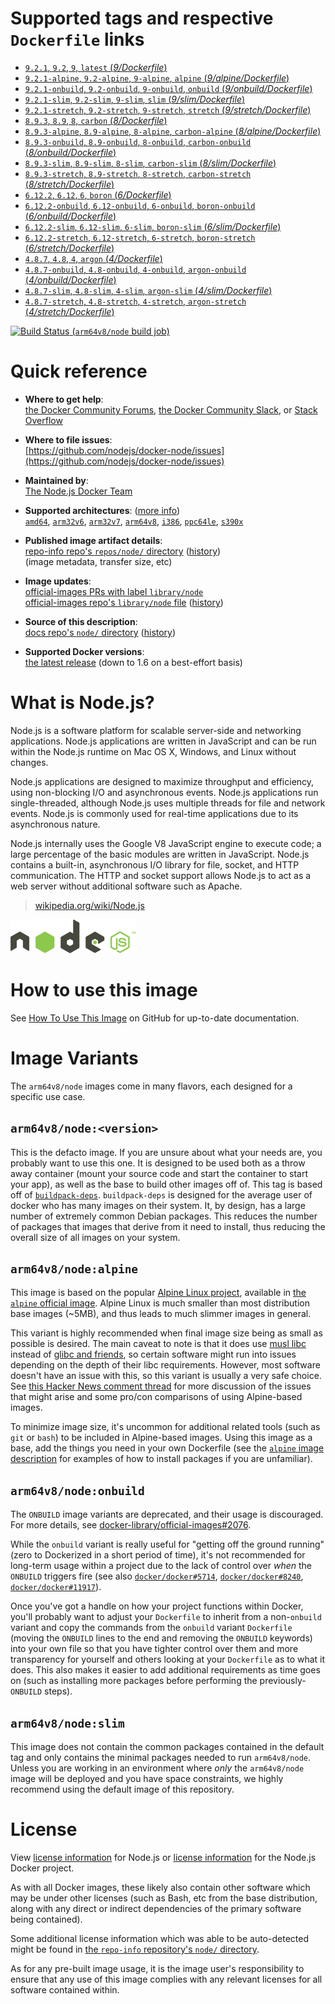 <!--

********************************************************************************

WARNING:

    DO NOT EDIT "node/README.md"

    IT IS AUTO-GENERATED

    (from the other files in "node/" combined with a set of templates)

********************************************************************************

-->

# Supported tags and respective `Dockerfile` links

-	[`9.2.1`, `9.2`, `9`, `latest` (*9/Dockerfile*)](https://github.com/nodejs/docker-node/blob/3779ff3b516feb666742cc391f5a36de2ed6bf4d/9/Dockerfile)
-	[`9.2.1-alpine`, `9.2-alpine`, `9-alpine`, `alpine` (*9/alpine/Dockerfile*)](https://github.com/nodejs/docker-node/blob/3779ff3b516feb666742cc391f5a36de2ed6bf4d/9/alpine/Dockerfile)
-	[`9.2.1-onbuild`, `9.2-onbuild`, `9-onbuild`, `onbuild` (*9/onbuild/Dockerfile*)](https://github.com/nodejs/docker-node/blob/3779ff3b516feb666742cc391f5a36de2ed6bf4d/9/onbuild/Dockerfile)
-	[`9.2.1-slim`, `9.2-slim`, `9-slim`, `slim` (*9/slim/Dockerfile*)](https://github.com/nodejs/docker-node/blob/3779ff3b516feb666742cc391f5a36de2ed6bf4d/9/slim/Dockerfile)
-	[`9.2.1-stretch`, `9.2-stretch`, `9-stretch`, `stretch` (*9/stretch/Dockerfile*)](https://github.com/nodejs/docker-node/blob/3779ff3b516feb666742cc391f5a36de2ed6bf4d/9/stretch/Dockerfile)
-	[`8.9.3`, `8.9`, `8`, `carbon` (*8/Dockerfile*)](https://github.com/nodejs/docker-node/blob/6b8d86d6ad59e0d1e7a94cec2e909cad137a028f/8/Dockerfile)
-	[`8.9.3-alpine`, `8.9-alpine`, `8-alpine`, `carbon-alpine` (*8/alpine/Dockerfile*)](https://github.com/nodejs/docker-node/blob/6b8d86d6ad59e0d1e7a94cec2e909cad137a028f/8/alpine/Dockerfile)
-	[`8.9.3-onbuild`, `8.9-onbuild`, `8-onbuild`, `carbon-onbuild` (*8/onbuild/Dockerfile*)](https://github.com/nodejs/docker-node/blob/6b8d86d6ad59e0d1e7a94cec2e909cad137a028f/8/onbuild/Dockerfile)
-	[`8.9.3-slim`, `8.9-slim`, `8-slim`, `carbon-slim` (*8/slim/Dockerfile*)](https://github.com/nodejs/docker-node/blob/6b8d86d6ad59e0d1e7a94cec2e909cad137a028f/8/slim/Dockerfile)
-	[`8.9.3-stretch`, `8.9-stretch`, `8-stretch`, `carbon-stretch` (*8/stretch/Dockerfile*)](https://github.com/nodejs/docker-node/blob/6b8d86d6ad59e0d1e7a94cec2e909cad137a028f/8/stretch/Dockerfile)
-	[`6.12.2`, `6.12`, `6`, `boron` (*6/Dockerfile*)](https://github.com/nodejs/docker-node/blob/632df638ab53acc1e4608cc9c9dd6cac539cbb23/6/Dockerfile)
-	[`6.12.2-onbuild`, `6.12-onbuild`, `6-onbuild`, `boron-onbuild` (*6/onbuild/Dockerfile*)](https://github.com/nodejs/docker-node/blob/632df638ab53acc1e4608cc9c9dd6cac539cbb23/6/onbuild/Dockerfile)
-	[`6.12.2-slim`, `6.12-slim`, `6-slim`, `boron-slim` (*6/slim/Dockerfile*)](https://github.com/nodejs/docker-node/blob/632df638ab53acc1e4608cc9c9dd6cac539cbb23/6/slim/Dockerfile)
-	[`6.12.2-stretch`, `6.12-stretch`, `6-stretch`, `boron-stretch` (*6/stretch/Dockerfile*)](https://github.com/nodejs/docker-node/blob/632df638ab53acc1e4608cc9c9dd6cac539cbb23/6/stretch/Dockerfile)
-	[`4.8.7`, `4.8`, `4`, `argon` (*4/Dockerfile*)](https://github.com/nodejs/docker-node/blob/2dfcf38dafc79c0e163293b8a84f4daf7c0d6898/4/Dockerfile)
-	[`4.8.7-onbuild`, `4.8-onbuild`, `4-onbuild`, `argon-onbuild` (*4/onbuild/Dockerfile*)](https://github.com/nodejs/docker-node/blob/2dfcf38dafc79c0e163293b8a84f4daf7c0d6898/4/onbuild/Dockerfile)
-	[`4.8.7-slim`, `4.8-slim`, `4-slim`, `argon-slim` (*4/slim/Dockerfile*)](https://github.com/nodejs/docker-node/blob/2dfcf38dafc79c0e163293b8a84f4daf7c0d6898/4/slim/Dockerfile)
-	[`4.8.7-stretch`, `4.8-stretch`, `4-stretch`, `argon-stretch` (*4/stretch/Dockerfile*)](https://github.com/nodejs/docker-node/blob/2dfcf38dafc79c0e163293b8a84f4daf7c0d6898/4/stretch/Dockerfile)

[![Build Status](https://doi-janky.infosiftr.net/job/multiarch/job/arm64v8/job/node/badge/icon) (`arm64v8/node` build job)](https://doi-janky.infosiftr.net/job/multiarch/job/arm64v8/job/node/)

# Quick reference

-	**Where to get help**:  
	[the Docker Community Forums](https://forums.docker.com/), [the Docker Community Slack](https://blog.docker.com/2016/11/introducing-docker-community-directory-docker-community-slack/), or [Stack Overflow](https://stackoverflow.com/search?tab=newest&q=docker)

-	**Where to file issues**:  
	[https://github.com/nodejs/docker-node/issues](https://github.com/nodejs/docker-node/issues)

-	**Maintained by**:  
	[The Node.js Docker Team](https://github.com/nodejs/docker-node)

-	**Supported architectures**: ([more info](https://github.com/docker-library/official-images#architectures-other-than-amd64))  
	[`amd64`](https://hub.docker.com/r/amd64/node/), [`arm32v6`](https://hub.docker.com/r/arm32v6/node/), [`arm32v7`](https://hub.docker.com/r/arm32v7/node/), [`arm64v8`](https://hub.docker.com/r/arm64v8/node/), [`i386`](https://hub.docker.com/r/i386/node/), [`ppc64le`](https://hub.docker.com/r/ppc64le/node/), [`s390x`](https://hub.docker.com/r/s390x/node/)

-	**Published image artifact details**:  
	[repo-info repo's `repos/node/` directory](https://github.com/docker-library/repo-info/blob/master/repos/node) ([history](https://github.com/docker-library/repo-info/commits/master/repos/node))  
	(image metadata, transfer size, etc)

-	**Image updates**:  
	[official-images PRs with label `library/node`](https://github.com/docker-library/official-images/pulls?q=label%3Alibrary%2Fnode)  
	[official-images repo's `library/node` file](https://github.com/docker-library/official-images/blob/master/library/node) ([history](https://github.com/docker-library/official-images/commits/master/library/node))

-	**Source of this description**:  
	[docs repo's `node/` directory](https://github.com/docker-library/docs/tree/master/node) ([history](https://github.com/docker-library/docs/commits/master/node))

-	**Supported Docker versions**:  
	[the latest release](https://github.com/docker/docker-ce/releases/latest) (down to 1.6 on a best-effort basis)

# What is Node.js?

Node.js is a software platform for scalable server-side and networking applications. Node.js applications are written in JavaScript and can be run within the Node.js runtime on Mac OS X, Windows, and Linux without changes.

Node.js applications are designed to maximize throughput and efficiency, using non-blocking I/O and asynchronous events. Node.js applications run single-threaded, although Node.js uses multiple threads for file and network events. Node.js is commonly used for real-time applications due to its asynchronous nature.

Node.js internally uses the Google V8 JavaScript engine to execute code; a large percentage of the basic modules are written in JavaScript. Node.js contains a built-in, asynchronous I/O library for file, socket, and HTTP communication. The HTTP and socket support allows Node.js to act as a web server without additional software such as Apache.

> [wikipedia.org/wiki/Node.js](https://en.wikipedia.org/wiki/Node.js)

![logo](https://raw.githubusercontent.com/docker-library/docs/01c12653951b2fe592c1f93a13b4e289ada0e3a1/node/logo.png)

# How to use this image

See [How To Use This Image](https://github.com/nodejs/docker-node/blob/master/README.md#how-to-use-this-image) on GitHub for up-to-date documentation.

# Image Variants

The `arm64v8/node` images come in many flavors, each designed for a specific use case.

## `arm64v8/node:<version>`

This is the defacto image. If you are unsure about what your needs are, you probably want to use this one. It is designed to be used both as a throw away container (mount your source code and start the container to start your app), as well as the base to build other images off of. This tag is based off of [`buildpack-deps`](https://registry.hub.docker.com/_/buildpack-deps/). `buildpack-deps` is designed for the average user of docker who has many images on their system. It, by design, has a large number of extremely common Debian packages. This reduces the number of packages that images that derive from it need to install, thus reducing the overall size of all images on your system.

## `arm64v8/node:alpine`

This image is based on the popular [Alpine Linux project](http://alpinelinux.org), available in [the `alpine` official image](https://hub.docker.com/_/alpine). Alpine Linux is much smaller than most distribution base images (~5MB), and thus leads to much slimmer images in general.

This variant is highly recommended when final image size being as small as possible is desired. The main caveat to note is that it does use [musl libc](http://www.musl-libc.org) instead of [glibc and friends](http://www.etalabs.net/compare_libcs.html), so certain software might run into issues depending on the depth of their libc requirements. However, most software doesn't have an issue with this, so this variant is usually a very safe choice. See [this Hacker News comment thread](https://news.ycombinator.com/item?id=10782897) for more discussion of the issues that might arise and some pro/con comparisons of using Alpine-based images.

To minimize image size, it's uncommon for additional related tools (such as `git` or `bash`) to be included in Alpine-based images. Using this image as a base, add the things you need in your own Dockerfile (see the [`alpine` image description](https://hub.docker.com/_/alpine/) for examples of how to install packages if you are unfamiliar).

## `arm64v8/node:onbuild`

The `ONBUILD` image variants are deprecated, and their usage is discouraged. For more details, see [docker-library/official-images#2076](https://github.com/docker-library/official-images/issues/2076).

While the `onbuild` variant is really useful for "getting off the ground running" (zero to Dockerized in a short period of time), it's not recommended for long-term usage within a project due to the lack of control over *when* the `ONBUILD` triggers fire (see also [`docker/docker#5714`](https://github.com/docker/docker/issues/5714), [`docker/docker#8240`](https://github.com/docker/docker/issues/8240), [`docker/docker#11917`](https://github.com/docker/docker/issues/11917)).

Once you've got a handle on how your project functions within Docker, you'll probably want to adjust your `Dockerfile` to inherit from a non-`onbuild` variant and copy the commands from the `onbuild` variant `Dockerfile` (moving the `ONBUILD` lines to the end and removing the `ONBUILD` keywords) into your own file so that you have tighter control over them and more transparency for yourself and others looking at your `Dockerfile` as to what it does. This also makes it easier to add additional requirements as time goes on (such as installing more packages before performing the previously-`ONBUILD` steps).

## `arm64v8/node:slim`

This image does not contain the common packages contained in the default tag and only contains the minimal packages needed to run `arm64v8/node`. Unless you are working in an environment where *only* the `arm64v8/node` image will be deployed and you have space constraints, we highly recommend using the default image of this repository.

# License

View [license information](https://github.com/nodejs/node/blob/master/LICENSE) for Node.js or [license information](https://github.com/nodejs/docker-node/blob/master/LICENSE) for the Node.js Docker project.

As with all Docker images, these likely also contain other software which may be under other licenses (such as Bash, etc from the base distribution, along with any direct or indirect dependencies of the primary software being contained).

Some additional license information which was able to be auto-detected might be found in [the `repo-info` repository's `node/` directory](https://github.com/docker-library/repo-info/tree/master/repos/node).

As for any pre-built image usage, it is the image user's responsibility to ensure that any use of this image complies with any relevant licenses for all software contained within.
